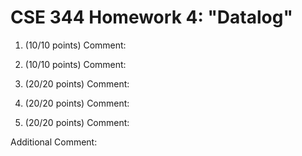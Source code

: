 # CSE 344 Homework 4: "Datalog"

1. (10/10 points)
Comment:

2. (10/10 points)
Comment:

3. (20/20 points)
Comment:

4. (20/20 points)
Comment:

5. (20/20 points)
Comment:

Additional Comment: 